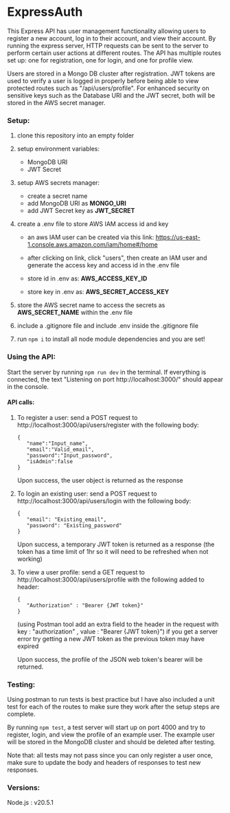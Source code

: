 # ExpressAuth

This Express API has user management functionality allowing users to register a new account, log in to their account, and view their account. By running the express server, HTTP requests can be sent to the server to perform certain user actions at different routes. The API has multiple routes set up: one for registration, one for login, and one for profile view.

Users are stored in a Mongo DB cluster after registration. JWT tokens are used to verify a user is logged in properly before being able to view protected routes such as "/api/users/profile".
For enhanced security on sensitive keys such as the Database URI and the JWT secret, both will be stored in the AWS secret manager.

### Setup:

1. clone this repository into an empty folder
2. setup environment variables:
   - MongoDB URI
   - JWT Secret
3. setup AWS secrets manager:
   - create a secret name
   - add MongoDB URI as **MONGO_URI**
   - add JWT Secret key as **JWT_SECRET**
4. create a .env file to store AWS IAM access id and key

   - an aws IAM user can be created via this link: https://us-east-1.console.aws.amazon.com/iam/home#/home

   - after clicking on link, click "users", then create an IAM user and generate the access key and access id in the .env file

   - store id in .env as:
     **AWS_ACCESS_KEY_ID**
   - store key in .env as:
     **AWS_SECRET_ACCESS_KEY**

5. store the AWS secret name to access the secrets as **AWS_SECRET_NAME** within the .env file
6. include a .gitignore file and include .env inside the .gitignore file
7. run `npm i` to install all node module dependencies and you are set!

### Using the API:

Start the server by running `npm run dev` in the terminal. If everything is connected, the text "Listening on port http://localhost:3000/" should appear in the console.

#### API calls:

1. To register a user:
   send a POST request to http://localhost:3000/api/users/register
   with the following body:

   ```
   {
      "name":"Input_name",
      "email":"Valid_email",
      "password":"Input_password",
      "isAdmin":false
   }
   ```

   Upon success, the user object is returned as the response

2. To login an existing user:
   send a POST request to http://localhost:3000/api/users/login
   with the following body:

   ```
   {
      "email": "Existing_email",
      "password": "Existing_password"
   }
   ```

   Upon success, a temporary JWT token is returned as a response (the token has a time limit of 1hr so it will need to be refreshed when not working)

3. To view a user profile:
   send a GET request to http://localhost:3000/api/users/profile
   with the following added to header:

   ```
   {
      "Authorization" : "Bearer {JWT token}"
   }
   ```

   (using Postman tool add an extra field to the header in the request with key : "authorization" , value : "Bearer {JWT token}")
   if you get a server error try getting a new JWT token as the previous token may have expired

   Upon success, the profile of the JSON web token's bearer will be returned.

### Testing: 
   Using postman to run tests is best practice but I have also included a unit test for each of the routes to make sure they work after the setup steps are complete. 
   
   By running ```npm test```, a test server will start up on port 4000 and try to register, login, and view the profile of an example user. The example user will be stored in the MongoDB cluster and should be deleted after testing. 
   
   Note that: all tests may not pass since you can only register a user once, make sure to update the body and headers of responses to test new responses. 

### Versions:

Node.js : v20.5.1
